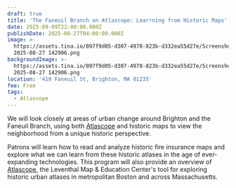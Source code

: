 ```yaml
---
draft: true
title: 'The Faneuil Branch on Atlascope: Learrning from Historic Maps'
date: 2025-09-09T22:00:00.000Z
publishDate: 2025-08-27T04:00:00.000Z
image: >-
  https://assets.tina.io/097f9d05-d307-4978-823b-d332ea55d27e/Screenshot
  2025-08-27 142906.png
backgroundImage: >-
  https://assets.tina.io/097f9d05-d307-4978-823b-d332ea55d27e/Screenshot
  2025-08-27 142906.png
location: '419 Faneuil St, Brighton, MA 01235'
fee: Free
tags:
  - Atlascope
---
```


We will look closely at areas of urban change around Brighton and the Faneuil Branch, using both [Atlascope](https://www.atlascope.org/) and historic maps to view the neighborhood from a unique historic perspective.

Patrons will learn how to read and analyze historic fire insurance maps and explore what we can learn from these historic atlases in the age of ever-expanding technologies. This program will also provide an overview of [Atlascope](https://www.atlascope.org/), the Leventhal Map & Education Center's tool for exploring historic urban atlases in metropolitan Boston and across Massachusetts.
